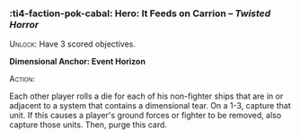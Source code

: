 ### :ti4-faction-pok-cabal: **Hero**: It Feeds on Carrion – _Twisted Horror_

<span style="font-variant:small-caps;">Unlock</span>: Have 3 scored objectives.

**Dimensional Anchor: Event Horizon**

<span style="font-variant:small-caps;">Action</span>:

Each other player rolls a die for each of his non-fighter ships that are in or adjacent to a system that contains a dimensional tear. 
On a 1-3, capture that unit. 
If this causes a player's ground forces or fighter to be removed, also capture those units. 
Then, purge this card.
